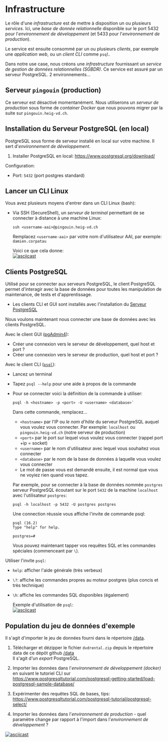 Infrastructure
=

Le rôle d'une *infrastructure* est de mettre à disposition un ou plusieurs *services*. Ici, une *base de donnée relationnelle* disponible sur le port 5432 pour l'*environnement de développement* (et 5433 pour l'*environnement de production*).

Le service est ensuite consommé par un ou plusieurs *clients*, par exemple une *application web*, ou un *client CLI* comme `psql`.

Dans notre use case, nous créons une *infrastructure* fournissant un *service de gestion de données relationnelles (SGBDR)*. Ce service est assuré par un serveur PostgreSQL. 2 environnements...

Serveur `pingouin` (production)
-
Ce serveur est désactivé momentanément. Nous utiliserons un *serveur de production* sous forme de *container Docker* que nous pouvons migrer par la suite sur `pingouin.heig-vd.ch`.


Installation du Serveur PostgreSQL (en local)
-
PostgreSQL sous forme de serveur installé en local sur votre machine. Il sert d'*environnement de développement*.

1. Installer PostgreSQL en local: https://www.postgresql.org/download/

Configuration:
- Port: `5432` (port postgres standard)

<!--
Installation du Serveur PostgreSQL (container Docker)
-
PostgreSQL sous forme de container Docker. Il permet de monter rapidement sur votre machine un serveur PostgreSQL identique à un *environnement de production*.

1. Installer Docker: https://docs.docker.com/get-docker/
   <br>**Sous Windows, nous devons parfois:**
   - Il faut activer une option de virtualisation dans le BIOS - video en hindglish, mais très efficace et les CC la traduisent bien: https://www.youtube.com/watch?v=Vj35f6L9TCA
   -Autres solutions remontées par les utilisateurs dans ce thread, je suppose qu'il faudra essayer les plus simples/rapides évidents en premier lieu... j'ai de la pein à dire à priori: https://forums.docker.com/t/an-unexpected-error-was-encountered-while-executing-a-wsl-command/137525/16
2. Télécharger le fichier `compose.yaml` et le placer dans le *répertoire de travail* de votre choix pour ce projet
   (par exemple `postgres-docker`):
   https://github.com/damiencorpataux/infradon1/blob/main/infra/docker/compose.yml
3. Ouvrez un terminal:
   - Sous Windows: Lancer "PowerShell"
   - Sous MacOS: Lancer "Terminal"
4. Entrez dans votre *répertoire de travail*, par exemple:
   ```sh
   cd docker-composer
   ```
5. Lancer le container Docker tournant le serveur PostgreSQL:
   ```sh
   docker compose up
   ```
   [![asciicast](https://asciinema.org/a/i6yDNrf01nTOXZH9Gk3aJ6RVF.svg)](https://asciinema.org/a/i6yDNrf01nTOXZH9Gk3aJ6RVF)
6. Utiliser le serveur: nous pouvons nous connecter avec un client PostgreSQL, par exemple: `sql` (CLI) ou `pgAdmin4` (GUI)
7. Shutdown le serveur: appuyer sur les touches `ctrl`+`c`.

Configuration:
- Port: `5433` (port postgres non-standard)
-->


Lancer un CLI Linux
-
Vous avez plusieurs moyens d'entrer dans un CLI Linux (bash):

- Via SSH (SecureShell), un *serveur de terminal* permettant de se connecter à distance à une machine Linux:
  ```
  ssh <username-aai>@pingouin.heig-vd.ch
  ```
  Remplacez `<username-aai>` par votre nom d'utilisateur AAI, par exemple: `damien.corpatau`

  Voici ce que cela donne:
  <br>[![asciicast](https://asciinema.org/a/9ETlED4CMHsxa6R9s3mfVyg2B.svg)](https://asciinema.org/a/9ETlED4CMHsxa6R9s3mfVyg2B)

<!--
- Via un container Linux tournant sous Docker, en exécutant cette commande dans un terminal, après être entré dans votre *répertoire de travail*:
  ```sh
  cd docker-compose
  docker compose exec postgres bash
  ```
  Ceci ouvre une invite de commande en ligne (un CLI) dans votre machine Linux containerisée par Docker.

  Si vous recevez le message d'erreur:
  ```
  service "postgres" is not running
  ```
  Vous d'abord devez lancer le container postgres en exécutant cette commande dans votre *répertoire de travail*:
  ```sh
  docker compose up -d
  ```
  <br>[![asciicast](https://asciinema.org/a/Rir5OQ6SfiTiSb2MYSJr2rSl8.svg)](https://asciinema.org/a/Rir5OQ6SfiTiSb2MYSJr2rSl8)
- Via une machine virtuelle Linux tournant sous VMWare ou VirtualBox, par exemple. Nous ne voyons pas ce sujet dans ce cours.
-->


Clients PostgreSQL
-
Utilisé pour se connecter aux serveurs PostgreSQL, le client PostgreSQL permet d'interagir avec la base de données pour toutes les manipulation de maintenance, de tests et d'apprentissage.
- Les clients CLI et GUI sont installés avec l'installation du [Serveur PostgreSQL](#installation-du-serveur-postgresql-en-local)

Nous voulons maintenant nous connecter une base de données avec les clients PostgreSQL.

Avec le client GUI ([pgAdmin4](https://www.pgadmin.org/)):
- Créer une connexion vers le serveur de développement, quel host et port ?
- Créer une connexion vers le serveur de production, quel host et port ?

Avec le client CLI ([`psql`](https://docs.postgresql.fr/13/app-psql.html)):
- Lancez un terminal
- Tapez `psql --help` pour une aide à propos de la commande
- Pour se connecter voici la définition de la commande à utiliser:
  ```
  psql -h <hostname> -p <port> -U <username> <database>`
  ```
  Dans cette commande, remplacez...
  - `<hostname>` par l'IP ou *le nom d'hôte* du serveur PostgreSQL auquel vous voulez vous connecter. Par exemple: `localhost` ou `pingouin.heig-vd.ch` (notre serveur de production)
  - `<port>` par le port sur lequel vous voulez vous connecter (rappel port +ip = socket)
  - `<username>` par le nom d'utilisateur avec lequel vous souhaitez vous connecter
  - `<database>` par le nom de la base de données à laquelle vous voulez vous connecter
  - Le mot de passe vous est demandé ensuite, il est normal que vous ne voyiez rien quand vous tapez.

  Par exemple, pour se connecter à la base de données nommée `postgres` serveur PostgreSQL écoutant sur le port `5432` de la machine `localhost` avec l'utilisateur `postgres`:
  ```
  psql -h localhost -p 5432 -U postgres postgres
  ```
  Une connection réussie vous affiche l'invite de commande psql:
  ```
  psql (16.2)
  Type "help" for help.

  postgres=# 
  ```
  Vous pouvez maintenant tapper vos requêtes SQL et les commandes spéciales (commenceant par `\`).

Utiliser l'invite `psql`:
- `help`: afficher l'aide générale (très verbeux)
- `\?`: affiche les commandes propres au moteur postgres (plus concis et très technique)
- `\h`: affiche les commandes SQL disponibles (également)

  Exemple d'utilisation de `psql`:
  <br>[![asciicast](https://asciinema.org/a/v1RtQbVwJkiGylTLUhpGnFBkf.svg)](https://asciinema.org/a/v1RtQbVwJkiGylTLUhpGnFBkf)


Population du jeu de données d'exemple
-
Il s'agit d'importer le jeu de données fourni dans le répertoire [/data](/data).

1. Télécharger et dézipper le fichier `dvdrental.zip` depuis le répertoire data de ce dépôt github [/data](/data)
   <br>Il s'agit d'un *export* PostgreSQL.

2. Importer les données dans l'*environnement de développement (docker)* en suivant le tutoriel CLI sur https://www.postgresqltutorial.com/postgresql-getting-started/load-postgresql-sample-database/

3. Expérimenter des requêtes SQL de bases, tips: https://www.postgresqltutorial.com/postgresql-tutorial/postgresql-select/

4. Importer les données dans l'*environnement de production* - quel paramètre change par rapport à l'import dans l'*environnement de développement* ?

[![asciicast](https://asciinema.org/a/EVZs5veCbKuXhTlbAKkONR0EA.svg)](https://asciinema.org/a/EVZs5veCbKuXhTlbAKkONR0EA)

<!-- 
Notre infrastructure système
-
Après avoir suivi les étapes ci-dessus pour la mise en place de PostgreSQL dans 2 environnements, nous avons l'architecture suivante pour notre infrastructure de données:

![Notre architecture système](../../infradon1.wiki/img/notre-achitecture-systeme.drawio.png)
-->
